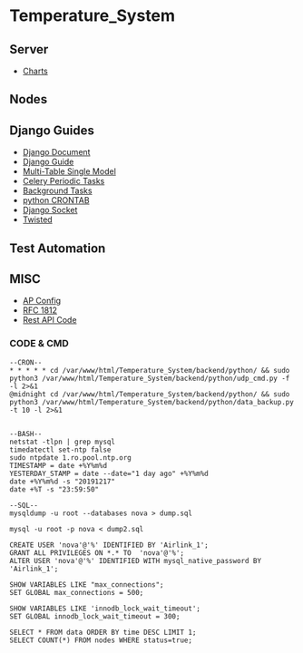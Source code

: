 # Temperature_System


## Server

- [Charts](https://www.chartjs.org/)

## Nodes



## Django Guides
 - [Django Document](https://docs.djangoproject.com/en/3.0/)
 - [Django Guide](https://simpleisbetterthancomplex.com/series/beginners-guide/1.11/)
 - [Multi-Table Single Model](https://stackoverflow.com/questions/5036357/single-django-model-multiple-tables)
 - [Celery Periodic Tasks](https://docs.celeryproject.org/en/latest/userguide/periodic-tasks.html)
 - [Background Tasks](https://django-background-tasks.readthedocs.io/en/latest/)
 - [python CRONTAB](https://pypi.org/project/python-crontab/) 
 - [Django Socket](https://pypi.org/project/django-socket-server/)
 - [Twisted](https://twistedmatrix.com/trac/)


## Test Automation


## MISC
- [AP Config](https://www.diyhobi.com/install-wifi-hotspot-raspberry-pi-ubuntu-mate/)
- [RFC 1812](https://tools.ietf.org/html/rfc1812#section-2)
- [Rest API Code](https://www.restapitutorial.com/httpstatuscodes.html)


### CODE & CMD
```
--CRON--
* * * * * cd /var/www/html/Temperature_System/backend/python/ && sudo python3 /var/www/html/Temperature_System/backend/python/udp_cmd.py -f -l 2>&1
@midnight cd /var/www/html/Temperature_System/backend/python/ && sudo python3 /var/www/html/Temperature_System/backend/python/data_backup.py -t 10 -l 2>&1


--BASH--
netstat -tlpn | grep mysql
timedatectl set-ntp false
sudo ntpdate 1.ro.pool.ntp.org
TIMESTAMP = date +%Y%m%d
YESTERDAY_STAMP = date --date="1 day ago" +%Y%m%d
date +%Y%m%d -s "20191217"
date +%T -s "23:59:50"

--SQL--
mysqldump -u root --databases nova > dump.sql

mysql -u root -p nova < dump2.sql

CREATE USER 'nova'@'%' IDENTIFIED BY 'Airlink_1';
GRANT ALL PRIVILEGES ON *.* TO  'nova'@'%';
ALTER USER 'nova'@'%' IDENTIFIED WITH mysql_native_password BY 'Airlink_1';  

SHOW VARIABLES LIKE "max_connections";
SET GLOBAL max_connections = 500;

SHOW VARIABLES LIKE 'innodb_lock_wait_timeout';
SET GLOBAL innodb_lock_wait_timeout = 300;

SELECT * FROM data ORDER BY time DESC LIMIT 1;
SELECT COUNT(*) FROM nodes WHERE status=true;
```